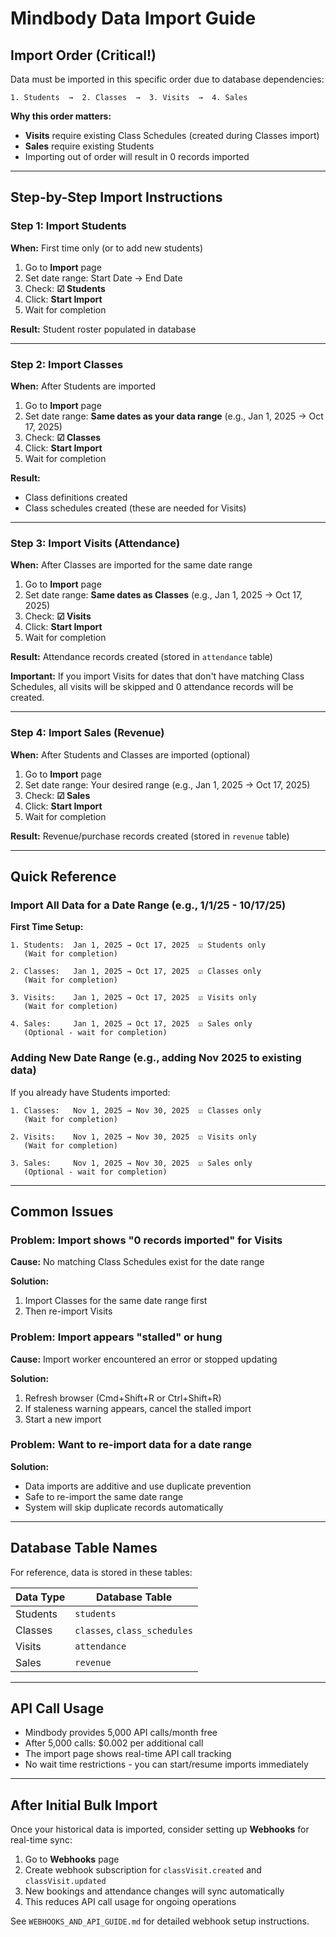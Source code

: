 # Mindbody Data Import Guide

## Import Order (Critical!)

Data must be imported in this specific order due to database dependencies:

```
1. Students  →  2. Classes  →  3. Visits  →  4. Sales
```

**Why this order matters:**

- **Visits** require existing Class Schedules (created during Classes import)
- **Sales** require existing Students
- Importing out of order will result in 0 records imported

---

## Step-by-Step Import Instructions

### Step 1: Import Students

**When:** First time only (or to add new students)

1. Go to **Import** page
2. Set date range: Start Date → End Date
3. Check: **☑ Students**
4. Click: **Start Import**
5. Wait for completion

**Result:** Student roster populated in database

---

### Step 2: Import Classes

**When:** After Students are imported

1. Go to **Import** page
2. Set date range: **Same dates as your data range** (e.g., Jan 1, 2025 → Oct 17, 2025)
3. Check: **☑ Classes**
4. Click: **Start Import**
5. Wait for completion

**Result:**

- Class definitions created
- Class schedules created (these are needed for Visits)

---

### Step 3: Import Visits (Attendance)

**When:** After Classes are imported for the same date range

1. Go to **Import** page
2. Set date range: **Same dates as Classes** (e.g., Jan 1, 2025 → Oct 17, 2025)
3. Check: **☑ Visits**
4. Click: **Start Import**
5. Wait for completion

**Result:** Attendance records created (stored in `attendance` table)

**Important:** If you import Visits for dates that don't have matching Class Schedules, all visits will be skipped and 0 attendance records will be created.

---

### Step 4: Import Sales (Revenue)

**When:** After Students and Classes are imported (optional)

1. Go to **Import** page
2. Set date range: Your desired range (e.g., Jan 1, 2025 → Oct 17, 2025)
3. Check: **☑ Sales**
4. Click: **Start Import**
5. Wait for completion

**Result:** Revenue/purchase records created (stored in `revenue` table)

---

## Quick Reference

### Import All Data for a Date Range (e.g., 1/1/25 - 10/17/25)

**First Time Setup:**

```
1. Students:  Jan 1, 2025 → Oct 17, 2025  ☑ Students only
   (Wait for completion)

2. Classes:   Jan 1, 2025 → Oct 17, 2025  ☑ Classes only
   (Wait for completion)

3. Visits:    Jan 1, 2025 → Oct 17, 2025  ☑ Visits only
   (Wait for completion)

4. Sales:     Jan 1, 2025 → Oct 17, 2025  ☑ Sales only
   (Optional - wait for completion)
```

### Adding New Date Range (e.g., adding Nov 2025 to existing data)

If you already have Students imported:

```
1. Classes:   Nov 1, 2025 → Nov 30, 2025  ☑ Classes only
   (Wait for completion)

2. Visits:    Nov 1, 2025 → Nov 30, 2025  ☑ Visits only
   (Wait for completion)

3. Sales:     Nov 1, 2025 → Nov 30, 2025  ☑ Sales only
   (Optional - wait for completion)
```

---

## Common Issues

### Problem: Import shows "0 records imported" for Visits

**Cause:** No matching Class Schedules exist for the date range

**Solution:**

1. Import Classes for the same date range first
2. Then re-import Visits

### Problem: Import appears "stalled" or hung

**Cause:** Import worker encountered an error or stopped updating

**Solution:**

1. Refresh browser (Cmd+Shift+R or Ctrl+Shift+R)
2. If staleness warning appears, cancel the stalled import
3. Start a new import

### Problem: Want to re-import data for a date range

**Solution:**

- Data imports are additive and use duplicate prevention
- Safe to re-import the same date range
- System will skip duplicate records automatically

---

## Database Table Names

For reference, data is stored in these tables:

| Data Type | Database Table               |
| --------- | ---------------------------- |
| Students  | `students`                   |
| Classes   | `classes`, `class_schedules` |
| Visits    | `attendance`                 |
| Sales     | `revenue`                    |

---

## API Call Usage

- Mindbody provides 5,000 API calls/month free
- After 5,000 calls: $0.002 per additional call
- The import page shows real-time API call tracking
- No wait time restrictions - you can start/resume imports immediately

---

## After Initial Bulk Import

Once your historical data is imported, consider setting up **Webhooks** for real-time sync:

1. Go to **Webhooks** page
2. Create webhook subscription for `classVisit.created` and `classVisit.updated`
3. New bookings and attendance changes will sync automatically
4. This reduces API call usage for ongoing operations

See `WEBHOOKS_AND_API_GUIDE.md` for detailed webhook setup instructions.
